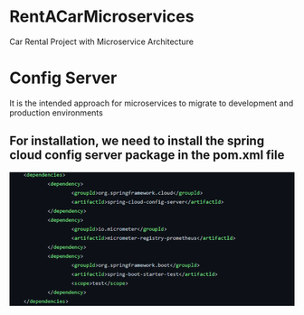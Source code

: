 # RentACarMicroservices
Car Rental Project with Microservice Architecture

# Config Server

It is the intended approach for microservices to migrate to development and production environments

<h2>For installation, we need to install the spring cloud config server package in the pom.xml file</h2>

<img src="https://github.com/mhmmedinan/rentACarMicroservices/blob/master/microservicesimages/configserverpom.png" width="auto">

